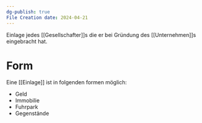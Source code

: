 ```yaml
---
dg-publish: true
File Creation date: 2024-04-21
---
```

Einlage jedes [[Gesellschafter]]s die er bei Gründung des [[Unternehmen]]s eingebracht hat.
# Form
Eine [[Einlage]] ist in folgenden formen möglich:
- Geld
- Immobilie
- Fuhrpark
- Gegenstände
